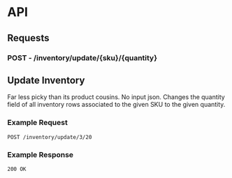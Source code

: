 # API
## Requests
### **POST** - /inventory/update/{sku}/{quantity}
## Update Inventory
Far less picky than its product cousins. No input json. Changes the quantity field of all inventory rows associated to the given SKU to the given quantity.

### Example Request
`POST /inventory/update/3/20`

### Example Response
`200 OK`
